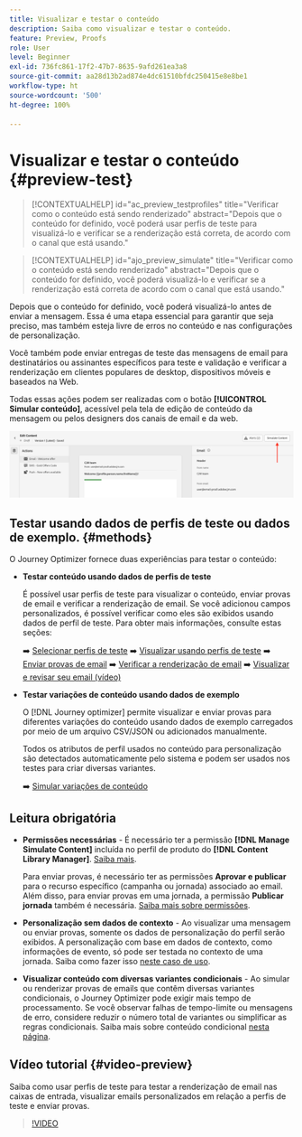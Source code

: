 ```yaml
---
title: Visualizar e testar o conteúdo
description: Saiba como visualizar e testar o conteúdo.
feature: Preview, Proofs
role: User
level: Beginner
exl-id: 736fc861-17f2-47b7-8635-9afd261ea3a8
source-git-commit: aa28d13b2ad874e4dc61510bfdc250415e8e8be1
workflow-type: ht
source-wordcount: '500'
ht-degree: 100%

---
```


# Visualizar e testar o conteúdo {#preview-test}

>[!CONTEXTUALHELP]
>id="ac_preview_testprofiles"
>title="Verificar como o conteúdo está sendo renderizado"
>abstract="Depois que o conteúdo for definido, você poderá usar perfis de teste para visualizá-lo e verificar se a renderização está correta, de acordo com o canal que está usando."

>[!CONTEXTUALHELP]
>id="ajo_preview_simulate"
>title="Verificar como o conteúdo está sendo renderizado"
>abstract="Depois que o conteúdo for definido, você poderá visualizá-lo e verificar se a renderização está correta de acordo com o canal que está usando."

Depois que o conteúdo for definido, você poderá visualizá-lo antes de enviar a mensagem. Essa é uma etapa essencial para garantir que seja preciso, mas também esteja livre de erros no conteúdo e nas configurações de personalização.

Você também pode enviar entregas de teste das mensagens de email para destinatários ou assinantes específicos para teste e validação e verificar a renderização em clientes populares de desktop, dispositivos móveis e baseados na Web.

Todas essas ações podem ser realizadas com o botão **[!UICONTROL Simular conteúdo]**, acessível pela tela de edição de conteúdo da mensagem ou pelos designers dos canais de email e da web.

![](../email/assets/email-preview-button.png)

## Testar usando dados de perfis de teste ou dados de exemplo. {#methods}

O Journey Optimizer fornece duas experiências para testar o conteúdo:

* **Testar conteúdo usando dados de perfis de teste**

  É possível usar perfis de teste para visualizar o conteúdo, enviar provas de email e verificar a renderização de email. Se você adicionou campos personalizados, é possível verificar como eles são exibidos usando dados de perfil de teste. Para obter mais informações, consulte estas seções:

  ➡️ [Selecionar perfis de teste](test-profiles.md)
➡️ [Visualizar usando perfis de teste](preview.md)
➡️ [Enviar provas de email](proofs.md)
➡️ [Verificar a renderização de email](rendering.md)
➡️ [Visualizar e revisar seu email (vídeo)](#video-preview)

* **Testar variações de conteúdo usando dados de exemplo**

  O [!DNL Journey optimizer] permite visualizar e enviar provas para diferentes variações do conteúdo usando dados de exemplo carregados por meio de um arquivo CSV/JSON ou adicionados manualmente.

  Todos os atributos de perfil usados no conteúdo para personalização são detectados automaticamente pelo sistema e podem ser usados nos testes para criar diversas variantes.

  ➡️ [Simular variações de conteúdo](../test-approve/simulate-sample-input.md)

## Leitura obrigatória

* **Permissões necessárias** - É necessário ter a permissão **[!DNL Manage Simulate Content]** incluída no perfil de produto do **[!DNL Content Library Manager]**. [Saiba mais](../administration/ootb-product-profiles.md#content-library-manager).

  Para enviar provas, é necessário ter as permissões **Aprovar e publicar** para o recurso específico (campanha ou jornada) associado ao email. Além disso, para enviar provas em uma jornada, a permissão **Publicar jornada** também é necessária. [Saiba mais sobre permissões](../administration/ootb-permissions.md).

* **Personalização sem dados de contexto** - Ao visualizar uma mensagem ou enviar provas, somente os dados de personalização do perfil serão exibidos. A personalização com base em dados de contexto, como informações de evento, só pode ser testada no contexto de uma jornada. Saiba como fazer isso [neste caso de uso](../personalization/personalization-use-case.md).

* **Visualizar conteúdo com diversas variantes condicionais** - Ao simular ou renderizar provas de emails que contêm diversas variantes condicionais, o Journey Optimizer pode exigir mais tempo de processamento. Se você observar falhas de tempo-limite ou mensagens de erro, considere reduzir o número total de variantes ou simplificar as regras condicionais. Saiba mais sobre conteúdo condicional [nesta página](../personalization/dynamic-content.md).

## Vídeo tutorial {#video-preview}

Saiba como usar perfis de teste para testar a renderização de email nas caixas de entrada, visualizar emails personalizados em relação a perfis de teste e enviar provas.

>[!VIDEO](https://video.tv.adobe.com/v/3430342?quality=12&captions=por_br)
